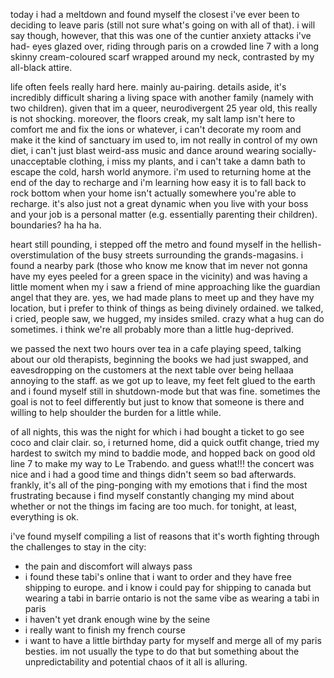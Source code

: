 today i had a meltdown and found myself the closest i've ever been to deciding to leave paris (still not sure what's going on with all of that). i will say though, however, that this was one of the cuntier anxiety attacks i've had- eyes glazed over, riding through paris on a crowded line 7 with a long skinny cream-coloured scarf wrapped around my neck, contrasted by my all-black attire.

life often feels really hard here. mainly au-pairing. details aside, it's incredibly difficult sharing a living space with another family (namely with two children). given that im a queer, neurodivergent 25 year old, this really is not shocking. moreover, the floors creak, my salt lamp isn't here to comfort me and fix the ions or whatever, i can't decorate my room and make it the kind of sanctuary im used to, im not really in control of my own diet, i can't just blast weird-ass music and dance around wearing socially-unacceptable clothing, i miss my plants, and i can't take a damn bath to escape the cold, harsh world anymore. i'm used to returning home at the end of the day to recharge and i'm learning how easy it is to fall back to rock bottom when your home isn't actually somewhere you're able to recharge. it's also just not a great dynamic when you live with your boss and your job is a personal matter (e.g. essentially parenting their children). boundaries? ha ha ha.

heart still pounding, i stepped off the metro and found myself in the hellish-overstimulation of the busy streets surrounding the grands-magasins. i found a nearby park (those who know me know that im never not gonna have my eyes peeled for a green space in the vicinity) and was having a little moment when my i saw a friend of mine approaching like the guardian angel that they are. yes, we had made plans to meet up and they have my location, but i prefer to think of things as being divinely ordained. we talked, i cried, people saw, we hugged, my insides smiled. crazy what a hug can do sometimes. i think we're all probably more than a little hug-deprived.

we passed the next two hours over tea in a cafe playing speed, talking about our old therapists, beginning the books we had just swapped, and eavesdropping on the customers at the next table over being hellaaa annoying to the staff. as we got up to leave, my feet felt glued to the earth and i found myself still in shutdown-mode but that was fine. sometimes the goal is not to feel differently but just to know that someone is there and willing to help shoulder the burden for a little while.

of all nights, this was the night for which i had bought a ticket to go see coco and clair clair. so, i returned home, did a quick outfit change, tried my hardest to switch my mind to baddie mode, and hopped back on good old line 7 to make my way to Le Trabendo. and guess what!!! the concert was nice and i had a good time and things didn't seem so bad afterwards. frankly, it's all of the ping-ponging with my emotions that i find the most frustrating because i find myself constantly changing my mind about whether or not the things im facing are too much. for tonight, at least, everything is ok.

i've found myself compiling a list of reasons that it's worth fighting through the challenges to stay in the city:
- the pain and discomfort will always pass
- i found these tabi's online that i want to order and they have free shipping to europe. and i know i could pay for shipping to canada but wearing a tabi in barrie ontario is not the same vibe as wearing a tabi in paris
- i haven't yet drank enough wine by the seine
- i really want to finish my french course
- i want to have a little birthday party for myself and merge all of my paris besties. im not usually the type to do that but something about the unpredictability and potential chaos of it all is alluring.